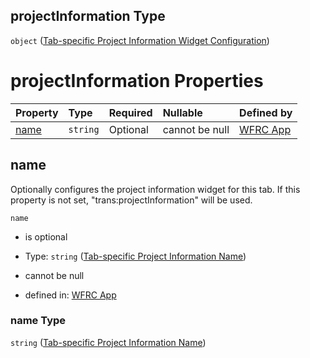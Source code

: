 ## projectInformation Type

`object` ([Tab-specific Project Information Widget Configuration](config-properties-map-infos-map-info-properties-tab-specific-project-information-widget-configuration.md))

# projectInformation Properties

| Property      | Type     | Required | Nullable       | Defined by                                                                                                                                                                                                                                                                                                             |
| :------------ | :------- | :------- | :------------- | :--------------------------------------------------------------------------------------------------------------------------------------------------------------------------------------------------------------------------------------------------------------------------------------------------------------------- |
| [name](#name) | `string` | Optional | cannot be null | [WFRC App](config-properties-map-infos-map-info-properties-tab-specific-project-information-widget-configuration-properties-tab-specific-project-information-name.md "https://wfrc.org/wasatch-choice-map/config.schema.json#/properties/mapInfos/additionalProperties/properties/projectInformation/properties/name") |

## name

Optionally configures the project information widget for this tab. If this property is not set, "trans:projectInformation" will be used.

`name`

*   is optional

*   Type: `string` ([Tab-specific Project Information Name](config-properties-map-infos-map-info-properties-tab-specific-project-information-widget-configuration-properties-tab-specific-project-information-name.md))

*   cannot be null

*   defined in: [WFRC App](config-properties-map-infos-map-info-properties-tab-specific-project-information-widget-configuration-properties-tab-specific-project-information-name.md "https://wfrc.org/wasatch-choice-map/config.schema.json#/properties/mapInfos/additionalProperties/properties/projectInformation/properties/name")

### name Type

`string` ([Tab-specific Project Information Name](config-properties-map-infos-map-info-properties-tab-specific-project-information-widget-configuration-properties-tab-specific-project-information-name.md))
